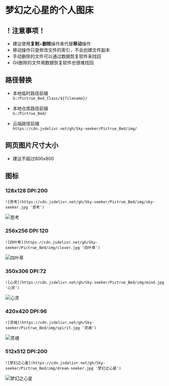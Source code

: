 # 梦幻之心星的个人图床

## ！注意事项！
- 建议使用**复制**+**删除**操作来代替**移动**操作
- 移动操作只是修改文件的索引，不会创建文件副本
- 手动删除的文件可以通过数据恢复软件来找回
- Git删除的文件用数据恢复软件也很难找回

## 路径替换

- 本地临时路径前缀  
`G:/Pictrue_Bed_Class/${filename}/`

- 本地仓库路径前缀  
`G:/Pictrue_Bed/`

- 云端路径前缀  
`https://cdn.jsdelivr.net/gh/Sky-seeker/Pictrue_Bed/img/`

## 网页图片尺寸大小

- 建议不超过800x800

## 图标

### 128x128 DPI:200

`![思考](https://cdn.jsdelivr.net/gh/Sky-seeker/Pictrue_Bed/img/sky-seeker.jpg '思考')`

![思考](https://cdn.jsdelivr.net/gh/Sky-seeker/Pictrue_Bed/img/sky-seeker.jpg '思考')

### 256x256 DPI:120

`![四叶草](https://cdn.jsdelivr.net/gh/Sky-seeker/Pictrue_Bed/img/clover.jpg '四叶草')`

![四叶草](https://cdn.jsdelivr.net/gh/Sky-seeker/Pictrue_Bed/img/clover.jpg '四叶草')

### 350x306 DPI:72

`![心灵](https://cdn.jsdelivr.net/gh/Sky-seeker/Pictrue_Bed/img/mind.jpg '心灵')`

![心灵](https://cdn.jsdelivr.net/gh/Sky-seeker/Pictrue_Bed/img/mind.jpg '心灵')

### 420x420 DPI:96

`![灵魂](https://cdn.jsdelivr.net/gh/Sky-seeker/Pictrue_Bed/img/spirit.jpg '灵魂')`

![灵魂](https://cdn.jsdelivr.net/gh/Sky-seeker/Pictrue_Bed/img/spirit.jpg '灵魂')

### 512x512 DPI:200

`![梦幻之心星](https://cdn.jsdelivr.net/gh/Sky-seeker/Pictrue_Bed/img/dream-seeker.jpg '梦幻之心星')`

![梦幻之心星](https://cdn.jsdelivr.net/gh/Sky-seeker/Pictrue_Bed/img/dream-seeker.jpg '梦幻之心星')

